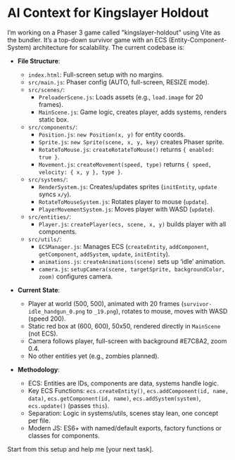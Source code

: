# AI Context for Kingslayer Holdout

I’m working on a Phaser 3 game called "kingslayer-holdout" using Vite as the bundler. It’s a top-down survivor game with an ECS (Entity-Component-System) architecture for scalability. The current codebase is:

- **File Structure**:
  - `index.html`: Full-screen setup with no margins.
  - `src/main.js`: Phaser config (AUTO, full-screen, RESIZE mode).
  - `src/scenes/`:
    - `PreloaderScene.js`: Loads assets (e.g., `load.image` for 20 frames).
    - `MainScene.js`: Game logic, creates player, adds systems, renders static box.
  - `src/components/`:
    - `Position.js`: `new Position(x, y)` for entity coords.
    - `Sprite.js`: `new Sprite(scene, x, y, key)` creates Phaser sprite.
    - `RotateToMouse.js`: `createRotateToMouse()` returns `{ enabled: true }`.
    - `Movement.js`: `createMovement(speed, type)` returns `{ speed, velocity: { x, y }, type }`.
  - `src/systems/`:
    - `RenderSystem.js`: Creates/updates sprites (`initEntity`, `update` syncs `x/y`).
    - `RotateToMouseSystem.js`: Rotates player to mouse (`update`).
    - `PlayerMovementSystem.js`: Moves player with WASD (`update`).
  - `src/entities/`:
    - `Player.js`: `createPlayer(ecs, scene, x, y)` builds player with all components.
  - `src/utils/`:
    - `ECSManager.js`: Manages ECS (`createEntity`, `addComponent`, `getComponent`, `addSystem`, `update`, `initEntity`).
    - `animations.js`: `createAnimations(scene)` sets up ‘idle’ animation.
    - `camera.js`: `setupCamera(scene, targetSprite, backgroundColor, zoom)` configures camera.

- **Current State**:
  - Player at world (500, 500), animated with 20 frames (`survivor-idle_handgun_0.png` to `_19.png`), rotates to mouse, moves with WASD (speed 200).
  - Static red box at (600, 600), 50x50, rendered directly in `MainScene` (not ECS).
  - Camera follows player, full-screen with background #E7C8A2, zoom 0.4.
  - No other entities yet (e.g., zombies planned).

- **Methodology**:
  - ECS: Entities are IDs, components are data, systems handle logic.
  - Key ECS Functions: `ecs.createEntity()`, `ecs.addComponent(id, name, data)`, `ecs.getComponent(id, name)`, `ecs.addSystem(system)`, `ecs.update()` (passes `this`).
  - Separation: Logic in systems/utils, scenes stay lean, one concept per file.
  - Modern JS: ES6+ with named/default exports, factory functions or classes for components.

Start from this setup and help me [your next task].